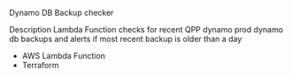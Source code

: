 Dynamo DB Backup checker

Description Lambda Function checks for recent QPP dynamo prod dynamo db backups and alerts if most recent backup is older than a day

- AWS Lambda Function
- Terraform